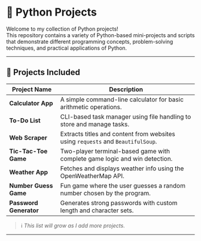 # 🐍 Python Projects

Welcome to my collection of Python projects!  
This repository contains a variety of Python-based mini-projects and scripts that demonstrate different programming concepts, problem-solving techniques, and practical applications of Python.

---

## 📁 Projects Included

| Project Name         | Description                                                                 |
|----------------------|-----------------------------------------------------------------------------|
| **Calculator App**   | A simple command-line calculator for basic arithmetic operations.           |
| **To-Do List**       | CLI-based task manager using file handling to store and manage tasks.       |
| **Web Scraper**      | Extracts titles and content from websites using `requests` and `BeautifulSoup`. |
| **Tic-Tac-Toe Game** | Two-player terminal-based game with complete game logic and win detection.  |
| **Weather App**      | Fetches and displays weather info using the OpenWeatherMap API.             |
| **Number Guess Game**| Fun game where the user guesses a random number chosen by the program.      |
| **Password Generator** | Generates strong passwords with custom length and character sets.         |

> ℹ️ *This list will grow as I add more projects.*

---
